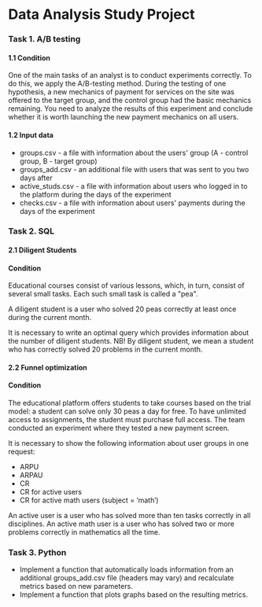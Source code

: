 # Data Analysis Study Project
### Task 1. A/B testing

#### 1.1 Condition

One of the main tasks of an analyst is to conduct experiments correctly. To do this, we apply the A/B-testing method. During the testing of one hypothesis, a new mechanics of payment for services on the site was offered to the target group, and the control group had the basic mechanics remaining. You need to analyze the results of this experiment and conclude whether it is worth launching the new payment mechanics on all users.

#### 1.2 Input data

* groups.csv - a file with information about the users' group (A - control group, B - target group)
* groups_add.csv - an additional file with users that was sent to you two days after
* active_studs.csv - a file with information about users who logged in to the platform during the days of the experiment
* checks.csv - a file with information about users' payments during the days of the experiment


### Task 2. SQL

#### 2.1 Diligent Students

#### Condition

Educational courses consist of various lessons, which, in turn, consist of several small tasks. Each such small task is called a "pea".

A diligent student is a user who solved 20 peas correctly at least once during the current month.

It is necessary to write an optimal query which provides information about the number of diligent students. NB! By diligent student, we mean a student who has correctly solved 20 problems in the current month.

#### 2.2 Funnel optimization

#### Condition

The educational platform offers students to take courses based on the trial model: a student can solve only 30 peas a day for free. To have unlimited access to assignments, the student must purchase full access. The team conducted an experiment where they tested a new payment screen.

It is necessary to show the following information about user groups in one request:

* ARPU 
* ARPAU 
* CR
* СR for active users  
* CR for active math users (subject = ’math’) 

An active user is a user who has solved more than ten tasks correctly in all disciplines.
An active math user is a user who has solved two or more problems correctly in mathematics all the time.

### Task 3. Python

* Implement a function that automatically loads information from an additional groups_add.csv file (headers may vary) and recalculate metrics based on new parameters.
* Implement a function that plots graphs based on the resulting metrics.
